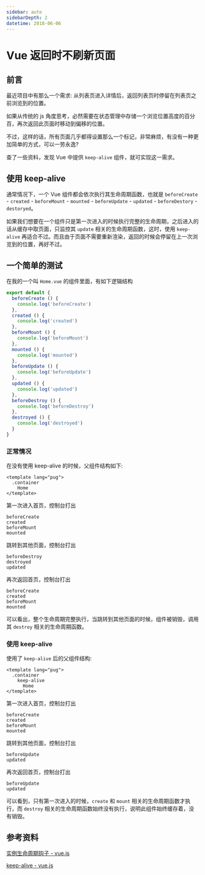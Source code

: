 ```yaml
---
sidebar: auto
sidebarDepth: 2
datetime: 2018-06-06
---
```


# Vue 返回时不刷新页面

## 前言

最近项目中有那么一个需求: 从列表页进入详情后，返回列表页时停留在列表页之前浏览到的位置。

如果从传统的 js 角度思考，必然需要在状态管理中存储一个浏览位置高度的百分百，再次返回此页面时移动到偏移的位置。

不过，这样的话，所有页面几乎都得设置那么一个标记，非常麻烦，有没有一种更加简单的方式，可以一劳永逸?

查了一些资料，发现 Vue 中提供 `keep-alive` 组件，就可实现这一需求。

## 使用 keep-alive

通常情况下，一个 Vue 组件都会依次执行其生命周期函数，也就是 `beforeCreate` - `created` - `beforeMount` - `mounted` - `beforeUpdate` - `updated` - `beforeDestory` - `destoryed`。

如果我们想要在一个组件只是第一次进入的时候执行完整的生命周期，之后进入的话从缓存中取页面，只监控其 `update` 相关的生命周期函数，这时，使用 `keep-alive` 再适合不过。而且由于页面不需要重新渲染，返回的时候会停留在上一次浏览到的位置，再好不过。

## 一个简单的测试

在我的一个叫 `Home.vue` 的组件里面，有如下逻辑结构

```js
export default {
  beforeCreate () {
    console.log('beforeCreate')
  },
  created () {
    console.log('created')
  },
  beforeMount () {
    console.log('beforeMount')
  },
  mounted () {
    console.log('mounted')
  },
  beforeUpdate () {
    console.log('beforeUpdate')
  },
  updated () {
    console.log('updated')
  },
  beforeDestroy () {
    console.log('beforeDestroy')
  },
  destroyed () {
    console.log('destroyed')
  }
}
```

### 正常情况

在没有使用 keep-alive 的时候，父组件结构如下:

```pug
<template lang="pug">
  .container
    Home
</template>
```

第一次进入首页，控制台打出

```
beforeCreate
created
beforeMount
mounted
```

跳转到其他页面，控制台打出

```
beforeDestroy
destroyed
updated
```

再次返回首页，控制台打出

```
beforeCreate
created
beforeMount
mounted
```

可以看出，整个生命周期完整执行，当跳转到其他页面的时候，组件被销毁，调用其 `destroy` 相关的生命周期函数。 


### 使用 keep-alive

使用了 `keep-alive` 后的父组件结构:

```pug
<template lang="pug">
  .container
    keep-alive
      Home
</template>
```

第一次进入首页，控制台打出

```
beforeCreate
created
beforeMount
mounted
```

跳转到其他页面，控制台打出

```
beforeUpdate
updated
```

再次返回首页，控制台打出

```
beforeUpdate
updated
```

可以看到，只有第一次进入的时候，`create` 和 `mount` 相关的生命周期函数才执行，而 `destroy` 相关的生命周期函数始终没有执行，说明此组件始终缓存着，没有销毁。


## 参考资料

[实例生命周期钩子 - vue.js](https://cn.vuejs.org/v2/guide/instance.html#%E5%AE%9E%E4%BE%8B%E7%94%9F%E5%91%BD%E5%91%A8%E6%9C%9F%E9%92%A9%E5%AD%90)

[keep-alive - vue.js](https://cn.vuejs.org/v2/api/#keep-alive)
